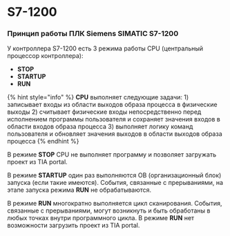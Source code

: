 # S7-1200

### Принцип работы ПЛК Siemens SIMATIC S7-1200 <a href="#siemens-plc-work-principle" id="siemens-plc-work-principle"></a>

У контроллера S7-1200 есть 3 режима работы CPU (центральный процессор контроллера):

* **STOP**
* **STARTUP**
* **RUN**

{% hint style="info" %}
**CPU** выполняет следующие задачи: 1) записывает входы из области выходов образа процесса в физические выходы 2) считывает физические входы непосредственно перед исполнением программы пользователя и сохраняет значения входов в области входов образа процесса 3) выполняет логику команд пользователя и обновляет значения выходов в области выходов образа процесса
{% endhint %}

В режиме **STOP** CPU не выполняет программу и позволяет загружать проект из TIA portal.&#x20;

В режиме **STARTUP** один раз выполняются OB (организационный блок) запуска (если такие имеются). События, связанные с прерываниями, на этапе запуска режима **RUN** не обрабатываются.&#x20;

В режиме **RUN** многократно выполняется цикл сканирования. События, связанные с прерываниями, могут возникнуть и быть обработаны в любых точках внутри программного цикла. В режиме **RUN** нет возможности загрузить проект из TIA portal.&#x20;
